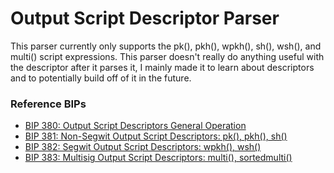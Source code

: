 # Output Script Descriptor Parser
This parser currently only supports the pk(), pkh(), wpkh(), sh(), wsh(), and multi() script expressions. This parser doesn't really do anything useful with the descriptor after it parses it, I mainly made it to learn about descriptors and to potentially build off of it in the future.

### Reference BIPs
+ [BIP 380: Output Script Descriptors General Operation](https://github.com/bitcoin/bips/blob/master/bip-0380.mediawiki)
+ [BIP 381: Non-Segwit Output Script Descriptors: pk(), pkh(), sh()](https://github.com/bitcoin/bips/blob/master/bip-0381.mediawiki)
+ [BIP 382: Segwit Output Script Descriptors: wpkh(), wsh()](https://github.com/bitcoin/bips/blob/master/bip-0382.mediawiki)
+ [BIP 383: Multisig Output Script Descriptors: multi(), sortedmulti()](https://github.com/bitcoin/bips/blob/master/bip-0383.mediawiki)
